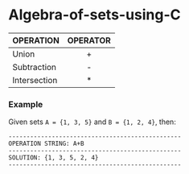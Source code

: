 # Algebra-of-sets-using-C

|    OPERATION      |   OPERATOR  |
| :------------     | :---------: |
| Union             |      +      |
| Subtraction       |      -      |
| Intersection      |      *      |

### Example

Given sets  `A = {1, 3, 5}` and `B = {1, 2, 4}`, then:
```
------------------------------------------------
OPERATION STRING: A+B
------------------------------------------------
SOLUTION: {1, 3, 5, 2, 4}
------------------------------------------------
```
